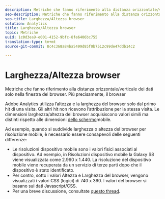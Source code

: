 ```yaml
---
description: Metriche che fanno riferimento alla distanza orizzontale/verticale dei dati solo nella finestra del browser. Più precisamente, il browser
seo-description: Metriche che fanno riferimento alla distanza orizzontale/verticale dei dati solo nella finestra del browser. Più precisamente, il browser
seo-title: Larghezza/Altezza browser
solution: Analytics
title: Larghezza/Altezza browser
topic: Metriche
uuid: 1c0d3ea9-e001-4152-9bfc-8fe6406bc755
translation-type: tm+mt
source-git-commit: 8c4c368a84ba5499d85f0b7512c99de47ddb14c2

---
```



# Larghezza/Altezza browser

Metriche che fanno riferimento alla distanza orizzontale/verticale dei dati solo nella finestra del browser. Più precisamente, il browser

Adobe Analytics utilizza l’altezza e la larghezza del browser solo dal primo hit di una visita. Gli altri hit non ricevono l’attribuzione per la stessa visita.
Le dimensioni larghezza/altezza del browser acquisiscono valori simili ma distinti rispetto alle dimensioni [dello schermo](/help/components/c-variables/dimensionslist/reports-mobile.md#topic_D306EA4558194488AC47A45B9C570150)mobile.

Ad esempio, quando si suddivide larghezza o altezza del browser per risoluzione mobile, è necessario essere consapevoli delle seguenti differenze:

* Le risoluzioni dispositivo mobile sono i valori fisici associati al dispositivo. Ad esempio, in Risoluzioni dispositivo mobile la Galaxy S8 viene visualizzata come 2.960 x 1.440. La risoluzione del dispositivo mobile viene recuperata da un servizio di terze parti dopo che il dispositivo è stato identificato.
* Per contro, sotto i valori Altezza e Larghezza del browser, vengono visualizzati i valori CSS (logici) di 740 x 360. I valori del browser si basano sui dati Javascript/CSS.
* Per una breve discussione, consultate [questo thread](https://stackoverflow.com/questions/8785643/what-exactly-is-device-pixel-ratio).

